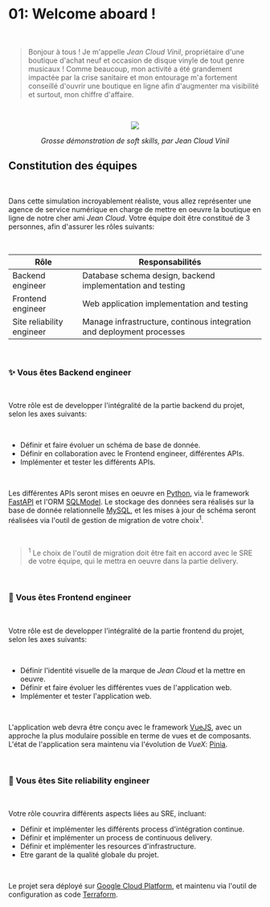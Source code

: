 # 01: Welcome aboard !

<br>

> Bonjour à tous ! Je m'appelle _Jean Cloud Vinil_, propriétaire d'une boutique d'achat
> neuf et occasion de disque vinyle de tout genre musicaux ! Comme beaucoup, mon activité
> a été grandement impactée par la crise sanitaire et mon entourage m'a fortement conseillé
> d'ouvrir une boutique en ligne afin d'augmenter ma visibilité et surtout, mon chiffre
> d'affaire.

<br>

<p align="center">
    <img src="https://media4.giphy.com/media/z9lZMI5UDdI08/giphy.gif?cid=ecf05e47e5vqzwqu9sn3q84ho241j3dx1ltfww3yttnr85oh&rid=giphy.gif&ct=g">
</p>
<p align="center">
    <em>Grosse démonstration de soft skills, par Jean Cloud Vinil</em>
</p>

## Constitution des équipes

<br>

Dans cette simulation incroyablement réaliste, vous allez représenter une agence de service
numérique en charge de mettre en oeuvre la boutique en ligne de notre cher ami _Jean Cloud_.
Votre équipe doit être constitué de 3 personnes, afin d'assurer les rôles suivants:

<br>

| Rôle                      | Responsabilités                                                       |
| ------------------------- | --------------------------------------------------------------------- |
| Backend engineer          | Database schema design, backend implementation and testing            |
| Frontend engineer         | Web application implementation and testing                            |
| Site reliability engineer | Manage infrastructure, continous integration and deployment processes |

<br>

### ✨ Vous êtes Backend engineer

<br>

Votre rôle est de developper l'intégralité de la partie backend du projet, selon
les axes suivants:

<br>

- Définir et faire évoluer un schéma de base de donnée.
- Définir en collaboration avec le Frontend engineer, différentes APIs.
- Implémenter et tester les différents APIs.

<br>

Les différentes APIs seront mises en oeuvre en [Python](https://www.python.org),
via le framework [FastAPI](https://fastapi.tiangolo.com) et l'ORM
[SQLModel](https://sqlmodel.tiangolo.com). Le stockage des données sera réalisés sur la base de donnée relationnelle [MySQL](https://www.mysql.com), et les mises à jour de schéma seront réalisées via l'outil de gestion de migration de votre choix<sup>1</sup>.

<br>

> <sup>1</sup> Le choix de l'outil de migration doit être fait en accord avec le SRE de votre
> équipe, qui le mettra en oeuvre dans la partie delivery.

<br>

### 🎨 Vous êtes Frontend engineer

<br>

Votre rôle est de developper l'intégralité de la partie frontend du projet, selon
les axes suivants:

<br>

- Définir l'identité visuelle de la marque de _Jean Cloud_ et la mettre en oeuvre.
- Définir et faire évoluer les différentes vues de l'application web.
- Implémenter et tester l'application web.

<br>

L'application web devra être conçu avec le framework [VueJS](https://vuejs.org),
avec un approche la plus modulaire possible en terme de vues et de composants.
L'état de l'application sera maintenu via l'évolution de _VueX_:
[Pinia](https://pinia.vuejs.org).

<br>

### 🔧 Vous êtes Site reliability engineer

<br>

Votre rôle couvrira différents aspects liées au SRE, incluant:

- Définir et implémenter les différents process d'intégration continue.
- Définir et implémenter un process de continuous delivery.
- Définir et implémenter les resources d'infrastructure.
- Etre garant de la qualité globale du projet.

<br>

Le projet sera déployé sur [Google Cloud Platform](https://cloud.google.com), et maintenu
via l'outil de configuration as code [Terraform](https://www.terraform.io).
